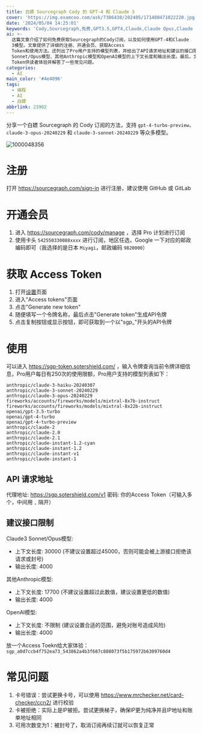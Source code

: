 ```yaml
---
title: 白嫖 Sourcegraph Cody 的 GPT-4 和 Claude 3
cover: 'https://img.examcoo.com/ask/7386438/202405/171480471022220.jpg'
date: '2024/05/04 14:25:01'
keywords: 'Cody,Sourcegraph,免费,GPT3.5,GPT4,Claude,Claude Opus,Claude Sonnet,GPT-4'
ai: >-
  这篇文章介绍了如何免费获取Sourcegraph的Cody订阅，以及如何使用GPT-4和Claude
  3模型。文章提供了详细的注册、开通会员、获取Access
  Token和使用方法。还列出了Pro用户支持的模型列表，并给出了API请求地址和建议的接口限制，包括Claude3
  Sonnet/Opus模型、其他Anthropic模型和OpenAI模型的上下文长度和输出长度。最后，文章还分享了一个Access
  Token供读者体验并解答了一些常见问题。
categories:
  - AI
main_color: '#4e4096'
tags:
  - 编程
  - AI
  - 白嫖
abbrlink: 23902
---
```

分享一个白嫖 Sourcegraph 的 Cody 订阅的方法，支持 `gpt-4-turbo-preview`、`claude-3-opus-20240229` 和  `claude-3-sonnet-20240229` 等众多模型。

![1000048356](https://cdn.jerryz.com.cn/gh/YangguangZhou/picx-images-hosting@master/1000048356.8oji5t4oei.jpg)

# 注册

打开 https://sourcegraph.com/sign-in 进行注册，建议使用 GitHub 或 GitLab

# 开通会员

1. 进入 https://sourcegraph.com/cody/manage ，选择 Pro 计划进行订阅
2. 使用卡头 `542550330088xxxx` 进行订阅，地区任选，Google 一下对应的邮政编码即可（我选择的是日本 `Miyagi`，邮政编码 `9820000`）

# 获取 Access Token

1. 打开[设置](https://sourcegraph.com/settings)页面
2. 进入"Access tokens"页面
3. 点击"Generate new token"
4. 随便填写一个令牌名称，最后点击"Generate token"生成API令牌
5. 点击复制按钮或显示按钮，即可获取到一个以"sgp_"开头的API令牌

# 使用

可以进入 https://sgp-token.sotershield.com/ ，输入令牌查询当前令牌详细信息，Pro用户每日有250次的使用限额，Pro用户支持的模型列表如下：

```
anthropic/claude-3-haiku-20240307
anthropic/claude-3-sonnet-20240229
anthropic/claude-3-opus-20240229
fireworks/accounts/fireworks/models/mixtral-8x7b-instruct
fireworks/accounts/fireworks/models/mixtral-8x22b-instruct
openai/gpt-3.5-turbo
openai/gpt-4-turbo
openai/gpt-4-turbo-preview
anthropic/claude-2
anthropic/claude-2.0
anthropic/claude-2.1
anthropic/claude-instant-1.2-cyan
anthropic/claude-instant-1.2
anthropic/claude-instant-v1
anthropic/claude-instant-1
```

## API 请求地址

代理地址: https://sgp.sotershield.com/v1
密码: 你的Access Token（可输入多个，中间用 `,` 隔开）

## 建议接口限制

Claude3 Sonnet/Opus模型:

- 上下文长度: 30000 (不建议设置超过45000，否则可能会被上游接口拒绝该请求或封号)
- 输出长度: 4000

其他Anthropic模型:

- 上下文长度: 17700 (不建议设置超过此数值，建议设置更低的数值)
- 输出长度: 4000

OpenAI模型:

- 上下文长度: 不限制 (建议设置合适的范围，避免对账号造成风险)
- 输出长度: 4000

放一个Access Toekn给大家体验：`sgp_a0d7ccb4f752ea73_543862a4b3f687c888073f5b175972b6309760d4`

# 常见问题

1. 卡号错误：尝试更换卡号，可以使用 https://www.mrchecker.net/card-checker/ccn2/ 进行校验
2. 卡被拒绝：实际上是IP被拒。尝试更换梯子，确保IP更为纯净并且IP地址和账单地址相同
3. 可用次数变为1：被封号了，取消订阅再续订就可以恢复正常